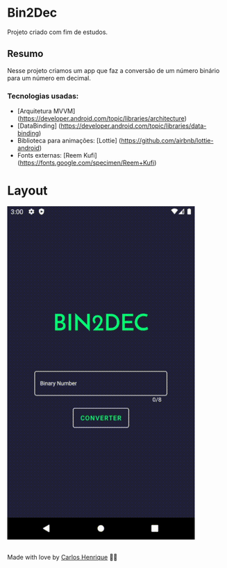 # Bin2Dec

Projeto criado com fim de estudos.

## Resumo

Nesse projeto criamos um app que faz a conversão de um número binário para um número em decimal.

### Tecnologias usadas:

- [Arquitetura MVVM] (https://developer.android.com/topic/libraries/architecture) 
- [DataBinding] (https://developer.android.com/topic/libraries/data-binding)
- Biblioteca para animações: [Lottie] (https://github.com/airbnb/lottie-android)
- Fonts externas: [Reem Kufi] (https://fonts.google.com/specimen/Reem+Kufi)

# Layout

<img src="https://github.com/carlos-hns/Bin2Dec/blob/main/.github-files/Example.gif" alt="GIF do Layout do Aplicativo"/>

## 
Made with love by [Carlos Henrique](https://github.com/carlos-hns) 🐼🖤
